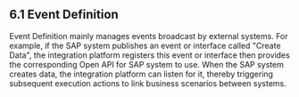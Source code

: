 ## 6.1 Event Definition

Event Definition mainly manages events broadcast by external systems. For example, if the SAP system publishes an event or interface called "Create Data", the integration platform registers this event or interface then provides the corresponding Open API for SAP system to use. When the SAP system creates data, the integration platform can listen for it, thereby triggering subsequent execution actions to link business scenarios between systems.
